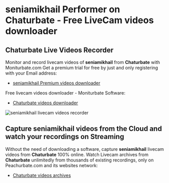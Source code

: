 # seniamikhail Performer on Chaturbate - Free LiveCam videos downloader

## Chaturbate Live Videos Recorder

Monitor and record livecam videos of **seniamikhail** from **Chaturbate** with Moniturbate.com
Get a premium trial for free by just and only registering with your Email address:
* [seniamikhail Premium videos downloader](https://moniturbate.com/request-demo-licence-key.html)

Free livecam videos downloader - Moniturbate Software:
* [Chaturbate videos downloader](https://moniturbate.com/moniturbate-download-software.html)

![seniamikhail livecam videos recorder](https://peachurnet.com/templates/moniturbate-software.png)


## Capture seniamikhail videos from the Cloud and watch your recordings on Streaming

Without the need of downloading a software, capture **seniamikhail** livecam videos from **Chaturbate** 100% online.
Watch Livecam archives from **Chaturbate** unlimitedly from thousands of existing recordings, only on Peachurbate.com and its websites network:
* [Chaturbate videos archives](https://peachurnet.com/)